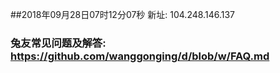 ##2018年09月28日07时12分07秒 新址: 104.248.146.137
### 兔友常见问题及解答: https://github.com/wanggonging/d/blob/w/FAQ.md
